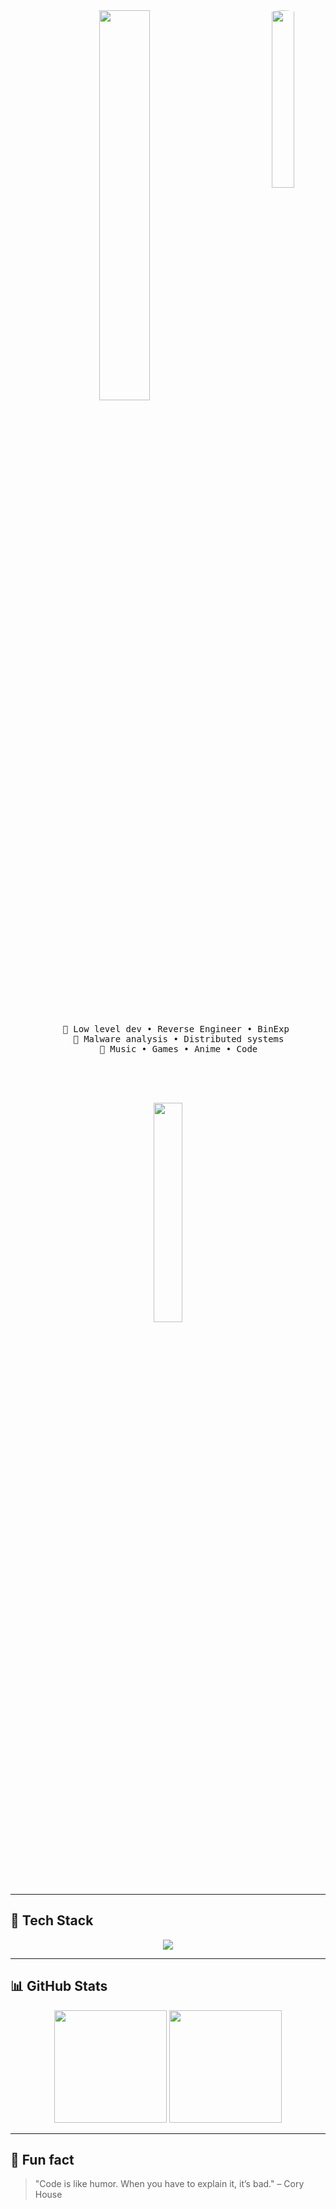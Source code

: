 <div align="center">
  <img src="https://res.cloudinary.com/dwvfmx0qq/image/upload/r_60/v1727377782/AsHSuFY_1_ebdgoz.png" width="27%" align="right" style="border-radius: 100px;" />
  <img src="https://readme-typing-svg.demolab.com?font=Roboto+Slab&pause=1000&color=F780AF&center=true&random=false&width=435&lines=Reverse+engineer+%26+Developer+%F0%9F%90%BE" width="40%" />
  
  <br><br>

  <pre>
    💼 Low level dev • Reverse Engineer • BinExp 
    📖 Malware analysis • Distributed systems
    🐾 Music • Games • Anime • Code
  </pre>

  <br><br>

  <a href="https://discord.com/users/921518780876738602" align="center">
    <img src="https://lanyard.cnrad.dev/api/752136641644068894?theme=light&bg=F4BFC7&borderRadius=15px&animated=true" width="30%" align="center">
  </a>

  <br><br><br><br>
</div>

---

## 🔧 Tech Stack

<p align="center">
  <img src="https://skillicons.dev/icons?i=py,cs,cpp,c,ts,react,nodejs,docker,bash&perline=8" />
</p>

---

## 📊 GitHub Stats

<p align="center">
  <img height="180em" src="https://github-readme-stats.vercel.app/api?username=princekylian01&show_icons=true&theme=radical&hide_border=true" />
  <img height="180em" src="https://github-readme-stats.vercel.app/api/top-langs/?username=princekylian01&layout=compact&theme=radical&hide_border=true" />
</p>

---

## 🧩 Fun fact

> "Code is like humor. When you have to explain it, it’s bad." – Cory House
